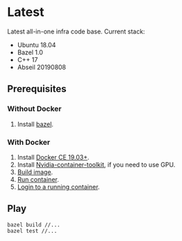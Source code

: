 # Latest

Latest all-in-one infra code base. Current stack:

- Ubuntu 18.04
- Bazel 1.0
- C++ 17
- Abseil 20190808

## Prerequisites

### Without Docker

1. Install [bazel](https://bazel.build).

### With Docker

1. Install [Docker CE 19.03+](https://docs.docker.com/install).
1. Install [Nvidia-container-toolkit](https://github.com/NVIDIA/nvidia-docker),
   if you need to use GPU.
1. [Build image](docker/build.sh).
1. [Run container](docker/start.sh).
1. [Login to a running container](docker/login.sh).

## Play

```
bazel build //...
bazel test //...
```
